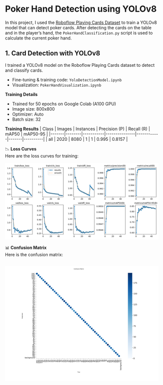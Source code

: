 # Poker Hand Detection using YOLOv8

In this project, I used the [Roboflow Playing Cards Dataset](https://universe.roboflow.com/) to train a YOLOv8 model that can detect poker cards. After detecting the cards on the table and in the player’s hand, the `PokerHandClassification.py` script is used to calculate the current poker hand.


## 1. Card Detection with YOLOv8

I trained a YOLOv8 model on the Roboflow Playing Cards dataset to detect and classify cards.  
- Fine-tuning & training code: `YoloDetectionModel.ipynb`  
- Visualization: `PokerHandVisualization.ipynb`

**Training Details**  
- Trained for 50 epochs on Google Colab (A100 GPU)  
- Image size: 800x800  
- Optimizer: Auto  
- Batch size: 32  

**Training Results**
| Class | Images | Instances | Precision (P) | Recall (R) | mAP50 | mAP50-95 |
|-------|--------|-----------|---------------|------------|-------|----------|
| all   | 2020   | 8080      | 1             | 1          | 0.995 | 0.8157   |

📉 **Loss Curves**  
Here are the loss curves for training:

![Training Losses](Images/results.png)

📊 **Confusion Matrix**  
Here is the confusion matrix:

![Confusion matrix](Images/confusion_matrix.png)
---

